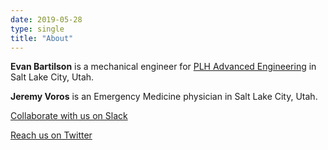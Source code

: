 ```yaml
---
date: 2019-05-28
type: single
title: "About"
---
```


**Evan Bartilson** is a mechanical engineer for [PLH Advanced Engineering](http://www.plhae.com/montana-mask.php) in Salt Lake City, Utah.

**Jeremy Voros** is an Emergency Medicine physician in Salt Lake City, Utah.

[<i class="fab fa-slack-hash"></i> Collaborate with us on Slack](https://join.slack.com/t/montanamaskmodifiers/shared_invite/zt-d4qpbwwk-ZFf0_d0rlbezTHCorIIXCA)

[<i class="fa fa-twitter"></i> Reach us on Twitter](https://twitter.com/VorosMD)
